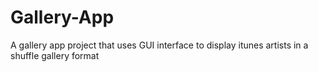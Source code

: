 # Gallery-App
A gallery app project that uses GUI interface to display itunes artists in a shuffle gallery format
